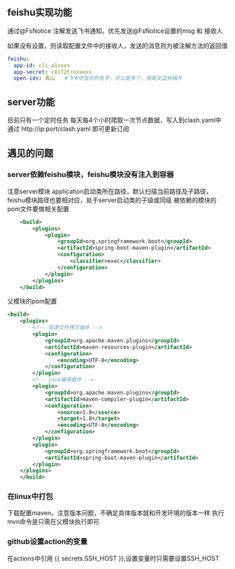 ## feishu实现功能
通过@FsNotice 注解发送飞书通知。优先发送@FsNotice设置的msg 和 接收人

如果没有设置，则读取配置文件中的接收人，发送的消息则为被注解方法的返回值
```yaml
feishu:
  app-id: cli_a1xxxx
  app-secret: c8sT2troxxxxx
  open-ids: 青山   #飞书中显示的名字，可以是多个，用英文逗号隔开
```

## server功能
目前只有一个定时任务
每天每4个小时爬取一次节点数据，写入到clash.yaml中
通过 http://ip:port/clash.yaml 即可更新订阅



## 遇见的问题
### server依赖feishu模块，feishu模块没有注入到容器
注意server模块 application启动类所在路径，默认扫描当前路径及子路径，feishu模块路径也要相对应，处于server启动类的子级或同级
被依赖的模块的pom文件要做相关配置
```xml
    <build>
        <plugins>
            <plugin>
                <groupId>org.springframework.boot</groupId>
                <artifactId>spring-boot-maven-plugin</artifactId>
                <configuration>
                    <classifier>exec</classifier>
                </configuration>
            </plugin>
        </plugins>
    </build>
```

父模块的pom配置
```xml
<build>
    <plugins>
        <!-- 资源文件拷贝插件 -->
        <plugin>
            <groupId>org.apache.maven.plugins</groupId>
            <artifactId>maven-resources-plugin</artifactId>
            <configuration>
                <encoding>UTF-8</encoding>
            </configuration>
        </plugin>
        <!-- java编译插件 -->
        <plugin>
            <groupId>org.apache.maven.plugins</groupId>
            <artifactId>maven-compiler-plugin</artifactId>
            <configuration>
                <source>1.8</source>
                <target>1.8</target>
                <encoding>UTF-8</encoding>
            </configuration>
        </plugin>
        <plugin>
            <groupId>org.springframework.boot</groupId>
            <artifactId>spring-boot-maven-plugin</artifactId>
        </plugin>
    </plugins>
    </build>
```
### 在linux中打包
下载配置maven，注意版本问题，不确定具体版本就和开发环境的版本一样
执行mvn命令是只需在父模块执行即可
### github设置action的变量
在actions中引用 {{ secrets.SSH_HOST }},设置变量时只需要设置SSH_HOST
